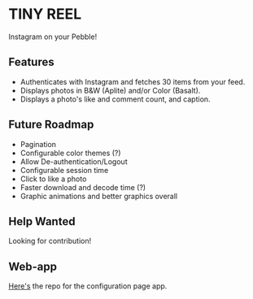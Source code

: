 TINY REEL
============
Instagram on your Pebble!

## Features
- Authenticates with Instagram and fetches 30 items from your feed.
- Displays photos in B&W (Aplite) and/or Color (Basalt).
- Displays a photo's like and comment count, and caption.

## Future Roadmap
- Pagination
- Configurable color themes (?)
- Allow De-authentication/Logout
- Configurable session time
- Click to like a photo
- Faster download and decode time (?)
- Graphic animations and better graphics overall

## Help Wanted
Looking for contribution!

## Web-app
[Here's]('http://github.com/jamesgrayillustration/tinyreel_config') the repo for the configuration page app.
